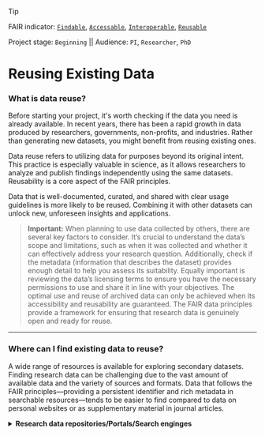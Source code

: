 >[!TIP]
> FAIR indicator: <code>[Findable]()</code>, <code>[Accessable]()</code>, <code>[Interoperable]()</code>, <code>[Reusable]()</code>
> 
> Project stage: <code>Beginning</code>  || Audience: <code>PI</code>, <code>Researcher</code>, <code>PhD</code>


# Reusing Existing Data


### What is data reuse?

Before starting your project, it's worth checking if the data you need is already available. In recent years, there has been a rapid growth in data produced by researchers, governments, non-profits, and industries. Rather than generating new datasets, you might benefit from reusing existing ones.

Data reuse refers to utilizing data for purposes beyond its original intent. This practice is especially valuable in science, as it allows researchers to analyze and publish findings independently using the same datasets. Reusability is a core aspect of the FAIR principles.

Data that is well-documented, curated, and shared with clear usage guidelines is more likely to be reused. Combining it with other datasets can unlock new, unforeseen insights and applications.

> **Important:**
When planning to use data collected by others, there are several key factors to consider. It’s crucial to understand the data’s scope and limitations, such as when it was collected and whether it can effectively address your research question. Additionally, check if the metadata (information that describes the dataset) provides enough detail to help you assess its suitability. Equally important is reviewing the data’s licensing terms to ensure you have the necessary permissions to use and share it in line with your objectives. The optimal use and reuse of archived data can only be achieved when its accessibility and reusability are guaranteed. The FAIR data principles provide a framework for ensuring that research data is genuinely open and ready for reuse.

---

### Where can I find existing data to reuse?

A wide range of resources is available for exploring secondary datasets. Finding research data can be challenging due to the vast amount of available data and the variety of sources and formats. Data that follows the FAIR principles—providing a persistent identifier and rich metadata in searchable resources—tends to be easier to find compared to data on personal websites or as supplementary material in journal articles.

<details>
  <summary><strong>Research data repositories/Portals/Search enginges</strong></summary>
There are national and international online databases that house research data. Typically, this data can be downloaded and reused. These platforms index a wealth of domain-specific and general datasets.
Examples:
- re3data.org: The Registry of Research Data Repositories is a great place to start for finding data across various subject areas.
- FAIRsharing: A catalog of databases described using BioDBcore guidelines, including information about the standards used in each one.
- EU Open Data Portal: Offers a wide range of data, including geographic, geopolitical, financial, statistical, electoral, legal, crime, health, environmental, transport, and scientific research data.
- DataCite Metadata Search: Provides a large index of research data by gathering metadata for each DOI. You can use it to find datasets, get statistics, and explore connections.
<details>
<details>
  <summary><strong>Data journals</strong></summary>
Journals such as Scientific Data provide peer-reviewed descriptions of datasets with significant reuse potential.
<details>
<details>
  <summary><strong>Within research articles</strong></summary>
Publishers are pushing authors to include information on how to access the data behind their research. So, when you’re looking through journal articles or other literature, you might find links and DOIs (digital object identifiers) that show you how to get and use the data from the article itself. These datasets can be found in supplementary materials sections or within the aforementioned data repositories associated with the journal.
<details>
<details>
  <summary><strong>Government and public data sources</strong></summary>
Government websites such as Data.gov (UK, USA, Australia), Data.gouv (France), and govdata.de (Germany) provide extensive public datasets from their respective countries.
<details>
<details>
  <summary><strong>Contacting Authors</strong></summary>
If you find a research paper without a description of where to find the data of interest, you may contact the authors to ask about accessing the underlying datasets.
<details>
<details>
  <summary><strong>External organizations</strong></summary>
If you are obtaining existing data, that are not publicly available, from an external organization (e.g. hospital), a data agreement needs to be put in place. Contact your supervisor/data steward.
<details>


>[!NOTE]
>Remember, while finding existing research data is valuable, it’s essential to ensure that the data is properly cited, used according to its license, and relevant to your research goals. Always adhere to data usage policies and ethical guidelines when reusing data.


### Legal Considerations for Data Reuse

When reusing existing data, it's important to adhere to the specified conditions for access and use. You might face restrictions due to factors like confidentiality or intellectual property rights.

- Open vs. restricted data: Some data is freely available for use, while other data may have specific access and usage conditions. Understand whether the data falls into open or restricted categories.
- Understanding terms and conditions & owner consent: Review the terms of access and use, ideally provided through an access category, license, or user agreement. If not explicitly stated, determine how to access and use the data and obtain any necessary permissions by contacting the owner/author directly.
- Consent and Ethical Approval: Ensure that the data were collected ethically and that reusing it complies with any consent agreements (check if reconsent is needed).
- Proper citation: Cite the data in your publications as required by the access and use conditions. Proper citation is also a key aspect of research integrity, so always acknowledge the original sources of the data.


### Assessing the Quality of Data Archives

Data archives should meet quality standards for the data they store and make accessible. Before using a data source for your work, review:
- The repository’s policies and guidelines
- Any certifications it holds, like CoreTrustSeal or ISO/DIN standards
If the data archive lacks certifications, the following are some points to consider if you plan to use their data:
- The use of persistent identifiers, such as DOIs, which ensure that the data remains discoverable. Persistent identifiers are similar to ISBN numbers for books; they maintain a consistent link to the digital object (i.e., the dataset) even if the underlying infrastructure changes.
- Verify if there is adequate metadata to support the reuse of the data. Some data types, like genome data, may be relatively easy to reuse, whereas others, such as gene expression experiment data, may need detailed metadata for proper interpretation and use.
- Check for versioning (the practice of assigning unique identifiers to different versions of a dataset to track changes and ensure consistency)
- Assess the long-term availability of the data. Is the data source stable and likely to be available throughout the research?


### Getting to know the data

To effectively use data, it's crucial to:
- Review Documentation: Examine the documentation that includes collection methods, data cleaning processes, and technical details, such as study descriptions (metadata), user guides, codebooks or data dictionaries, survey questions, and official reports.
- Familiarize Yourself with the Data: Take time to thoroughly understand the data to assess its relevance and suitability for your research.
- Assess Data Suitability: Evaluate whether the data is appropriate for your research needs and objectives.


### Data Resource Versioning

Understanding and managing versioning is crucial when working with data resources. Here’s how to handle versioning effectively:

- Check Versioning Policies: Review the versioning policies of the data source to understand how updates are managed and documented.
- Select the Appropriate Version: Choose the version of the data that best fits your needs and ensure you have access to it.
- Manage Updates: Decide how you will handle future updates to the data. If you need a specific version, consider downloading and storing it to ensure you can always access it.
- Document Your Version: Record and publish the exact version of the data you used in your analysis to maintain transparency and reproducibility.
- Subscribe for Updates: If available, subscribe to notifications for updates to stay informed about changes.
- Clarify Update Policies: If the update policy is unclear, contact the data provider to seek clarification and suggest including a versioning policy if none exists.


### Harmonizing Data Sources

When reusing data from multiple sources, it’s important to ensure consistency and compatibility. Consider the following aspects to effectively integrate and utilize diverse datasets:

- Data Formats: Review how data elements are formatted across different sources to ensure compatibility with your analysis tools. For example, if one dataset uses CSV format while another uses JSON, you may need to convert them to a common format before analysis. Another example, is if one dataset uses "patient_age" and another uses "age_of_patient," standardizing these headings will help in merging the datasets seamlessly.
- Terminology Consistency: Check for consistency in terminology across data sources and adjust your analysis pipelines accordingly. Using established terminologies or ontologies, such as the SNOMED CT (Systematized Nomenclature of Medicine – Clinical Terms) for clinical data, can ensure consistent interpretation and integration of data across different sources.
- Data Capture Strategies: Consider how the formats and structures of various data sources will impact your approach to capturing and integrating data. For example, if one source provides data in monthly intervals while another provides it annually, decide on a unified time frame for analysis.
- Metadata Management: Assess whether metadata needs to be translated or mapped to ensure it aligns with your data’s structure and use.
- Data Integration: Where possible, reformat data to enable better integration and linkability, and provide feedback to data source providers to improve their datasets. For example, if you’re combining datasets from different sources, reformatting date fields to a consistent format (e.g., YYYY-MM-DD) will facilitate smoother data integration.

>[!NOTE]
> Compliance with License Agreements: Some data licenses require that any modifications or derivatives be communicated to the original data provider. This ensures that the data owner is aware of how their data is being used and modified.

### Best Practices for Reusing Data
1. Check Data Sources: Use reliable, trusted repositories with clear licensing policies. Make sure the quality of the data is sufficient for your research undertaking.
2. Metadata Matters: Ensure datasets are accompanied by sufficient metadata to understand the data structure and collection context.
3. Data Standards and Formats: Understand the data formats and standards used, and determine if conversion or ETL processes are necessary for integration into your workflow.
4. Document Your Work: Add relevant metadata to how you modified the data and inform the owner if needed.
5. Keep Track of Versions: Always document the dataset version and track updates. Consider the need to store a local copy to ensure long-term access to the same version.
6. Legal and Ethical Compliance: Verify consent and licensing, especially when working with sensitive data.
7. Cite Properly: Follow citation guidelines to ensure proper credit is given to data providers.Best Practices for Reusing Data

<blockquote>
  
Authors: Ahmad Abu Dayeh
 
Last updated: 2024.09.10

References:
  1. Mons, B. (2021). Data Stewardship for Open Science: Implementing Fair principles. Chapman & Hall/CRC

Supplementary reading:
 
  1. [Can I reuse someone else’s research data?](https://www.openaire.eu/can-i-reuse-someone-else-research-data)
  
  2. [Data reuse stories & use cases](https://www.openaire.eu/data-reuse-use-cases)

</blockquote>
